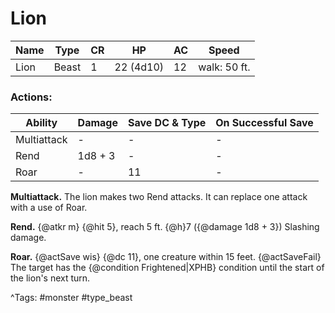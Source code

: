 # Lion

| Name | Type | CR | HP | AC | Speed |
|------|------|----|----|----|-------|
| Lion | Beast | 1 | 22 (4d10) | 12 | walk: 50 ft. |

### Actions:

| Ability | Damage | Save DC & Type | On Successful Save |
|---------|--------|----------------|--------------------|
| Multiattack | - | - | - |
| Rend | 1d8 + 3 | - | - |
| Roar | - | 11 | - |


**Multiattack.** The lion makes two Rend attacks. It can replace one attack with a use of Roar.

**Rend.** {@atkr m} {@hit 5}, reach 5 ft. {@h}7 ({@damage 1d8 + 3}) Slashing damage.

**Roar.** {@actSave wis} {@dc 11}, one creature within 15 feet. {@actSaveFail} The target has the {@condition Frightened|XPHB} condition until the start of the lion's next turn.

^Tags: #monster #type_beast